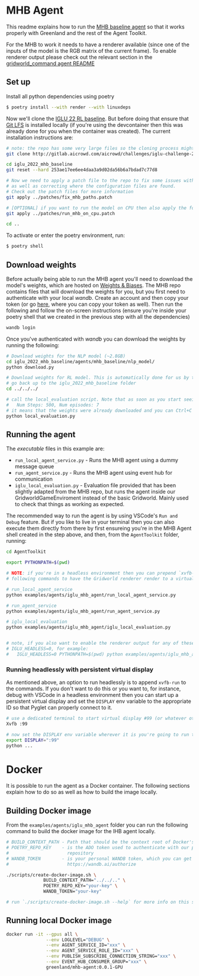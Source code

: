 # MHB Agent

This readme explains how to run the [MHB baseline
agent](https://gitlab.aicrowd.com/aicrowd/challenges/iglu-challenge-2022/iglu-2022-rl-mhb-baseline/-/tree/master)
so that it works properly with Greenland and the rest of the Agent Toolkit.

For the MHB to work it needs to have a renderer available (since one of the
inputs of the model is the RGB matrix of the current frame). To enable renderer
output please check out the relevant section in the [gridworld_command agent
README](../gridworld_command/README.md)

## Set up

Install all python dependencies using poetry

```bash
$ poetry install --with render --with linuxdeps
```

Now we'll clone the [IGLU 22 RL
baseline](https://gitlab.aicrowd.com/aicrowd/challenges/iglu-challenge-2022/iglu-2022-rl-mhb-baseline).
But before doing that ensure that [Git LFS](https://git-lfs.github.com/) is
installed locally (if you're using the devcontainer then this was already done
for you when the container was created). The current installation instructions
are:

```bash
# note: the repo has some very large files so the cloning process might take a while
git clone http://gitlab.aicrowd.com/aicrowd/challenges/iglu-challenge-2022/iglu-2022-rl-mhb-baseline.git iglu_2022_mhb_baseline

cd iglu_2022_mhb_baseline
git reset --hard 253ae17ee6ee4daa3a9d02da56b6a7bdad7c77d8

# Now we need to apply a patch file to the repo to fix some issues with the base code,
# as well as correcting where the configuration files are found.
# Check out the patch files for more information
git apply ../patches/fix_mhb_paths.patch

# [OPTIONAL] if you want to run the model on CPU then also apply the following
git apply ../patches/run_mhb_on_cpu.patch

cd ..
```

To activate or enter the poetry environment, run:

```bash
$ poetry shell
```


## Download weights

Before actually being able to run the MHB agent you'll need to download the
model's weights, which are hosted on [Weights & Biases](https://wandb.ai/). The
MHB repo contains files that will download the weights for you, but you first
need to authenticate with your local _wandb_. Create an account and then copy
your token (or go [here](https://wandb.ai/authorize), where you can copy your
token as well). Then run the following and follow the on-screen instructions
(ensure you're inside your poetry shell that we created in the previous step
with all the dependencies)

```bash
wandb login
```

Once you've authenticated with _wandb_ you can download the weights by running
the following:

```bash
# Download weights for the NLP model (~2.8GB)
cd iglu_2022_mhb_baseline/agents/mhb_baseline/nlp_model/
python download.py

# Download weights for RL model. This is automatically done for us by the local_evaluation script
# go back up to the iglu_2022_mhb_baseline folder
cd ../../../

# call the local_evaluation script. Note that as soon as you start seeing messages like:
#   Num Steps: 500, Num episodes: 7
# it means that the weights were already downloaded and you can Ctrl+C to stop the process
python local_evaluation.py
```


## Running the agent

The _executable_ files in this example are:

- `run_local_agent_service.py` - Runs the MHB agent using a dummy message queue
- `run_agent_service.py` - Runs the MHB agent using event hub for communication
- `iglu_local_evaluation.py` - Evaluation file provided that has been slightly
  adapted from the MHB repo, but runs the agent inside our
  GridworldGameEnviroment instead of the basic Gridworld. Mainly used to check
  that things as working as expected.

The recommended way to run the agent is by using VSCode's `Run and Debug`
feature. But if you like to live in your terminal then you can also execute them
directly from there by first ensureing you're in the MHB Agent shell created in
the step above, and then, from the `AgentToolkit` folder, running:

```bash
cd AgentToolkit

export PYTHONPATH=$(pwd)

# NOTE: if you're in a headless environment then you can prepend `xvfb-run` to the
# following commands to have the Gridworld renderer render to a virtual display.

# run_local_agent_service
python examples/agents/iglu_mhb_agent/run_local_agent_service.py

# run_agent_service
python examples/agents/iglu_mhb_agent/run_agent_service.py

# iglu_local_evaluation
python examples/agents/iglu_mhb_agent/iglu_local_evaluation.py


# note, if you also want to enable the renderer output for any of these then you'll need to prepend
# IGLU_HEADLESS=0, for example:
#   IGLU_HEADLESS=0 PYTHONPATH=$(pwd) python examples/agents/iglu_mhb_agent/iglu_local_evaluation.py
```

### Running headlessly with persistent virtual display

As mentioned above, an option to run headlessly is to append `xvfb-run` to the
commands. If you don't want to do this or you want to, for instance, debug with
VSCode in a headless environment then you can start up a persistent virtual
display and set the `DISPLAY` env variable to the appropriate ID so that Pyglet
can properly connect to it.

```bash
# use a dedicated terminal to start virtual display #99 (or whatever other number you prefer)
Xvfb :99

# now set the DISPLAY env variable wherever it is you're going to run the main python process
export DISPLAY=":99"
python ...
```


# Docker

It is possible to run the agent as a Docker container. The following sections
explain how to do so as well as how to build the image locally.

## Building Docker image

From the `examples/agents/iglu_mhb_agent` folder you can run the following
command to build the docker image for the IHB agent locally.

```bash
# BUILD_CONTEXT_PATH - Path that should be the context root of Docker's build process (in most cases this is the AgentToolkit folder)
# POETRY_REPO_KEY    - is the ADO token used to authenticate with our private artifact
#                      repository
# WANDB_TOKEN        - is your personal WANDB token, which you can get from here:
#                      https://wandb.ai/authorize

./scripts/create-docker-image.sh \
              BUILD_CONTEXT_PATH="../../.." \
              POETRY_REPO_KEY="your-key" \
              WANDB_TOKEN="your-key"

# run `./scripts/create-docker-image.sh --help` for more info on this script
```

## Running local Docker image

```bash
docker run -it --gpus all \
               --env LOGLEVEL="DEBUG" \
               --env AGENT_SERVICE_ID="xxx" \
               --env AGENT_SERVICE_ROLE_ID="xxx" \
               --env PUBLISH_SUBSCRIBE_CONNECTION_STRING="xxx" \
               --env EVENT_HUB_CONSUMER_GROUP="xxx" \
               greenland/mhb-agent:0.0.1-GPU
```
